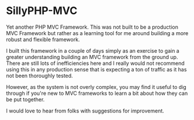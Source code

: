 SillyPHP-MVC
============

Yet another PHP MVC Framework. This was not built to be a production MVC Framework but rather as a learning tool for me around building a more robust and flexible framework.

I built this framework in a couple of days simply as an exercise to gain a greater understanding building an MVC framework from the ground up. There are still lots of inefficiencies here and I really would not recommend using this in any production sense that is expecting a ton of traffic as it has not been thoroughly tested.

However, as the system is not overly complex, you may find it useful to dig through if you're new to MVC frameworks to learn a bit about how they can be put together.

I would love to hear from folks with suggestions for improvement.